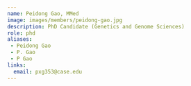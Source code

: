 ```yaml
---
name: Peidong Gao, MMed
image: images/members/peidong-gao.jpg
description: PhD Candidate (Genetics and Genome Sciences)
role: phd
aliases:
 - Peidong Gao
 - P. Gao
 - P Gao
links:
  email: pxg353@case.edu
---
```

